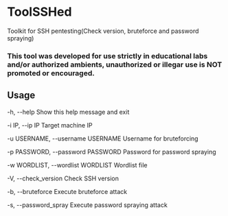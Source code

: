 # ToolSSHed
Toolkit for SSH pentesting(Check version, bruteforce and password spraying)
### This tool was developed for use strictly in educational labs and/or authorized ambients, unauthorized or illegar use is NOT promoted or encouraged.

## Usage
  -h, --help                         Show this help message and exit
  
  -i IP, --ip IP                     Target machine IP
  
  -u USERNAME, --username USERNAME   Username for bruteforcing
  
  -p PASSWORD, --password PASSWORD   Password for password spraying   
  
  -w WORDLIST, --wordlist WORDLIST   Wordlist file               
  
  -V, --check_version                Check SSH version
  
  -b, --bruteforce                   Execute bruteforce attack
  
  -s, --password_spray               Execute password spraying attack

